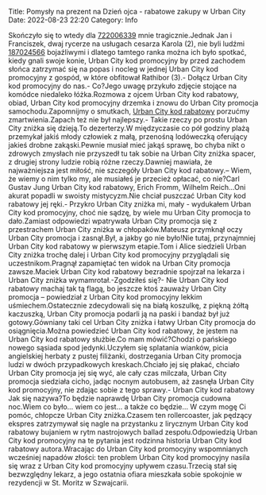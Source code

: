 Title: Pomysły na prezent na Dzień ojca - rabatowe zakupy w Urban City
Date: 2022-08-23 22:20
Category: Info

Skończyło się to wtedy dla [722006339](https://telinfo.co/pl/numer/722006339/) mnie tragicznie.Jednak Jan i Franciszek, dwaj rycerze na usługach cesarza Karola (2), nie byli ludźmi [187024566](https://telinfo.co/fr/numero/serie/187/02/45/) bojaźliwymi i dlatego tamtego ranka można ich było spotkać, kiedy gnali swoje konie, Urban City kod promocyjny by przed zachodem słońca zatrzymać się na popas i nocleg w jednej Urban City kod promocyjny z gospód, w które obfitował Rathibor (3).- Dołącz Urban City kod promocyjny do nas.- Co?Jego uwagę przykuło zdjęcie stojące na komódce niedaleko łóżka.Rozmowa z ojcem Urban City kod rabatowy, obiad, Urban City kod promocyjny drzemka i znowu do Urban City promocja samochodu.Zapomnijmy o smutkach, [Urban City kod rabatowy](https://promki.pl/kody-rabatowe/urban-city) porzućmy zmartwienia.Zapach też nie był najlepszy.- Takie rzeczy po prostu Urban City zniżka się dzieją.To dezerterzy.W międzyczasie co pół godziny plażą przemykał jakiś młody człowiek z małą, przenośną lodóweczką oferujący jakieś drobne zakąski.Pewnie musiał mieć jakąś sprawę, bo chyba nikt o zdrowych zmysłach nie przyszedł tu tak sobie na Urban City zniżka spacer, z drugiej strony ludzie robią różne rzeczy.Dawniej mawiała, że najważniejsza jest miłość, nie szczegóły Urban City kod rabatowy.– Wiem, że wiemy o nim tylko my, ale musiałeś je przecież opłacać, co nie?Carl Gustav Jung Urban City kod rabatowy, Erich Fromm, Wilhelm Reich...Oni akurat popadli w swoisty mistycyzm.Nie chciał puszczać Urban City kod rabatowy jej ręki.- Przykro Urban City zniżka mi, mały - wydukałem Urban City kod promocyjny, choć nie sądzę, by wiele mu Urban City promocja to dało.Zamiast odpowiedzi wpatrywała Urban City promocja się z przestrachem Urban City zniżka w chłopaków.Mateusz przymknął oczy Urban City promocja i zasnął.Był, a jakby go nie było!Nie tutaj, przynajmniej Urban City kod rabatowy w pierwszym etapie.Tom i Alice siedzieli Urban City zniżka trochę dalej i Urban City kod promocyjny przyglądali się uczestnikom.Pragnął zapamiętać ten widok na Urban City promocja zawsze.Maciek Urban City kod rabatowy bezradnie spojrzał na lekarza i Urban City zniżka wymamrotał.-Zgodziłeś się?- Nie Urban City kod rabatowy machaj tak tą flagą, bo jeszcze ktoś zauważy Urban City promocja – powiedział z Urban City kod promocyjny lekkim uśmiechem.Ostatecznie zdecydowali się na białą koszulkę, z piękną żółtą kaczuszką, Urban City promocja podarli ją na paski i bandaż był już gotowy.Gówniany taki cel Urban City zniżka i łatwy Urban City promocja do osiągnięcia.Można powiedzieć Urban City kod rabatowy, że jestem na Urban City kod rabatowy służbie.Co mam mówić?Chodzi o pańskiego nowego sąsiada spod jedynki.Uczyłem się splatania wianków, picia angielskiej herbaty z pustej filiżanki, dostrzegania Urban City promocja ludzi w dwóch przypadkowych kreskach.Chciało jej się płakać, chciało Urban City promocja jej się wyć, ale cały czas milczała, Urban City promocja siedziała cicho, jadąc nocnym autobusem, aż zasnęła Urban City kod promocyjny, nie zdając sobie z tego sprawy.- Urban City kod rabatowy Jak się nazywa?To będzie naprawdę Urban City promocja cudowna noc.Wiem co było… wiem co jest… a także co będzie… W czym mogę Ci pomóc, chłopcze Urban City zniżka.Czasem ten rollercoaster, jak pędzący ekspres zatrzymywał się nagle na przystanku z lirycznym Urban City kod rabatowy bujaniem w rytm nastrojowych ballad zespołu.Odpowiedzią Urban City kod promocyjny na te pytania jest rodzinna historia Urban City kod rabatowy autora.Wracając do Urban City kod promocyjny wspomnianych wcześniej napadów złości: ten problem Urban City kod promocyjny nasila się wraz z Urban City kod promocyjny upływem czasu.Trzecią stał się bezwzględny lekarz, a jego ostatnia ofiara mieszkała sobie spokojnie w rezydencji w St. Moritz w Szwajcarii.
